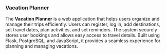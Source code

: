 ### **Vacation Planner**  
The **Vacation Planner** is a web application that helps users organize and manage their trips efficiently. Users can register, log in, add destinations, set travel dates, plan activities, and set reminders. The system securely stores user bookings and allows easy access to travel details. Built using Flask, PostgreSQL, and JavaScript, it provides a seamless experience for planning and managing vacations.
